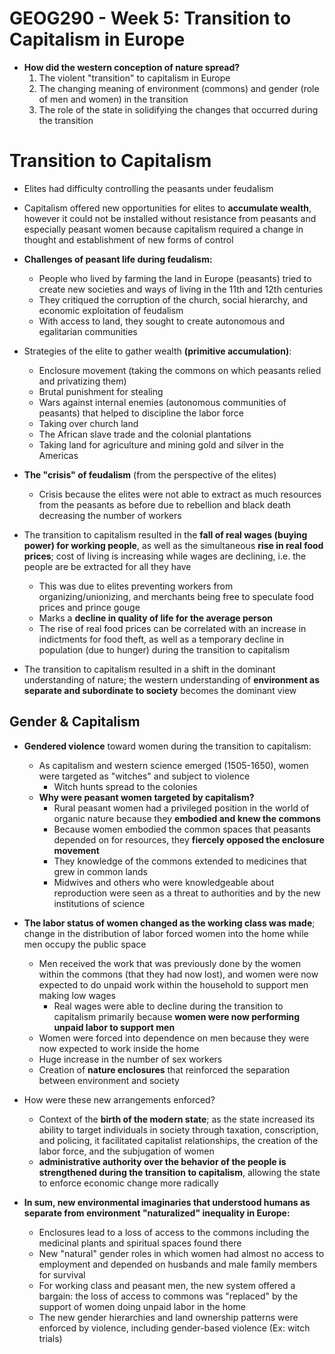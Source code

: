# GEOG290 - Week 5: Transition to Capitalism in Europe
- **How did the western conception of nature spread?**
    1. The violent "transition" to capitalism in Europe
    2. The changing meaning of environment (commons) and gender (role of men and women) in the transition
    3. The role of the state in solidifying the changes that occurred during the transition

# Transition to Capitalism
- Elites had difficulty controlling the peasants under feudalism
- Capitalism offered new opportunities for elites to **accumulate wealth**, however it could not be installed without resistance from peasants and especially peasant women because capitalism required a change in thought and establishment of new forms of control

- **Challenges of peasant life during feudalism:**
    - People who lived by farming the land in Europe (peasants) tried to create new societies and ways of living in the 11th and 12th centuries
    - They critiqued the corruption of the church, social hierarchy, and economic exploitation of feudalism
    - With access to land, they sought to create autonomous and egalitarian communities

- Strategies of the elite to gather wealth **(primitive accumulation)**:
    - Enclosure movement (taking the commons on which peasants relied and privatizing them)
    - Brutal punishment for stealing
    - Wars against internal enemies (autonomous communities of peasants) that helped to discipline the labor force
    - Taking over church land
    - The African slave trade and the colonial plantations
    - Taking land for agriculture and mining gold and silver in the Americas
    
- **The "crisis" of feudalism** (from the perspective of the elites)
    - Crisis because the elites were not able to extract as much resources from the peasants as before due to rebellion and black death decreasing the number of workers

- The transition to capitalism resulted in the **fall of real wages (buying power) for working people**, as well as the simultaneous **rise in real food prices**; cost of living is increasing while wages are declining, i.e. the people are be extracted for all they have
    - This was due to elites preventing workers from organizing/unionizing, and merchants being free to speculate food prices and prince gouge 
    - Marks a **decline in quality of life for the average person**
    - The rise of real food prices can be correlated with an increase in indictments for food theft, as well as a temporary decline in population (due to hunger) during the transition to capitalism
    
- The transition to capitalism resulted in a shift in the dominant understanding of nature; the western understanding of **environment as separate and subordinate to society** becomes the dominant view

## Gender & Capitalism
- **Gendered violence** toward women during the transition to capitalism:
    - As capitalism and western science emerged (1505-1650), women were targeted as "witches" and subject to violence
        - Witch hunts spread to the colonies
    - **Why were peasant women targeted by capitalism?**
        - Rural peasant women had a privileged position in the world of organic nature because they **embodied and knew the commons**
        - Because women embodied the common spaces that peasants depended on for resources, they **fiercely opposed the enclosure movement**
        - They knowledge of the commons extended to medicines that grew in common lands
        - Midwives and others who were knowledgeable about reproduction were seen as a threat to authorities and by the new institutions of science

- **The labor status of women changed as the working class was made**; change in the distribution of labor forced women into the home while men occupy the public space
    - Men received the work that was previously done by the women within the commons (that they had now lost), and women were now expected to do unpaid work within the household to support men making low wages
        - Real wages were able to decline during the transition to capitalism primarily because **women were now performing unpaid labor to support men**
    - Women were forced into dependence on men because they were now expected to work inside the home
    - Huge increase in the number of sex workers
    - Creation of **nature enclosures** that reinforced the separation between environment and society

- How were these new arrangements enforced?
    - Context of the **birth of the modern state**; as the state increased its ability to target individuals in society through taxation, conscription, and policing, it facilitated capitalist relationships, the creation of the labor force, and the subjugation of women
    - **administrative authority over the behavior of the people is strengthened during the transition to capitalism**, allowing the state to enforce economic change more radically

- **In sum, new environmental imaginaries that understood humans as separate from environment "naturalized" inequality in Europe:**
    - Enclosures lead to a loss of access to the commons including the medicinal plants and spiritual spaces found there
    - New "natural" gender roles in which women had almost no access to employment and depended on husbands and male family members for survival
    - For working class and peasant men, the new system offered a bargain: the loss of access to commons was "replaced" by the support of women doing unpaid labor in the home
    - The new gender hierarchies and land ownership patterns were enforced by violence, including gender-based violence (Ex: witch trials)